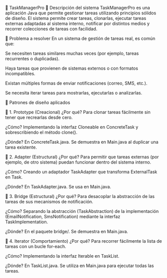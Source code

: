 🙌 TaskManagerPro
📌 Descripción del sistema
TaskManagerPro es una aplicación Java que permite gestionar tareas utilizando principios sólidos de diseño.
El sistema permite crear tareas, clonarlas, ejecutar tareas externas adaptadas al sistema interno, notificar por distintos medios y recorrer colecciones de tareas con facilidad.

🎯 Problema a resolver
En un sistema de gestión de tareas real, es común que:

Se necesiten tareas similares muchas veces (por ejemplo, tareas recurrentes o duplicadas).

Haya tareas que provienen de sistemas externos o con formatos incompatibles.

Existan múltiples formas de enviar notificaciones (correo, SMS, etc.).

Se necesita iterar tareas para mostrarlas, ejecutarlas o analizarlas.

🧩 Patrones de diseño aplicados

🧬 1. Prototype (Creacional)
¿Por qué? Para clonar tareas fácilmente sin tener que recrearlas desde cero.

¿Cómo? Implementando la interfaz Cloneable en ConcreteTask y sobrescribiendo el método clone().

¿Dónde? En ConcreteTask.java. Se demuestra en Main.java al duplicar una tarea existente.

🔌 2. Adapter (Estructural)
¿Por qué? Para permitir que tareas externas (por ejemplo, de otro sistema) puedan funcionar dentro del sistema interno.

¿Cómo? Creando un adaptador TaskAdapter que transforma ExternalTask en Task.

¿Dónde? En TaskAdapter.java. Se usa en Main.java.

🧱 3. Bridge (Estructural)
¿Por qué? Para desacoplar la abstracción de las tareas de sus mecanismos de notificación.

¿Cómo? Separando la abstracción (TaskAbstraction) de la implementación (EmailNotification, SmsNotification) mediante la interfaz TaskImplementation.

¿Dónde? En el paquete bridge/. Se demuestra en Main.java.

🔁 4. Iterator (Comportamiento)
¿Por qué? Para recorrer fácilmente la lista de tareas con un bucle for-each.

¿Cómo? Implementando la interfaz Iterable en TaskList.

¿Dónde? En TaskList.java. Se utiliza en Main.java para ejecutar todas las tareas.
